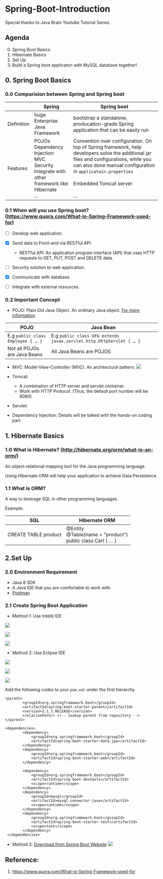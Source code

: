 # Spring-Boot-Introduction
Special thanks to Java Brain Youtube Tutorial Series.

## Agenda
0. Spring Boot Basics
1. Hibernate Basics
2. Set Up
3. Build a Spring boot applicaton with MySQL database together!

## 0. Spring Boot Basics

### 0.0 Comparision between Spring and Spring boot

|  | Spring | Spring boot|
| ------------- | ------------- | ------------- |
| Definition|  huge Enterprise Java Framework | bootstrap a standalone, producation-grade Spring application that can be easily run|
| Features|  POJOs<br> Dependency Injection<br> MVC<br> Security<br> Integrate with other framework like Hibernate <br> ...| Convention over configuration. On top of Spring framework, help developers solve the additional jar files and configurations, while you can also done manual configuration in `applicatoin.properties` <br><br> Embedded Tomcat server <br><br> ...|

### 0.1 When will you use Spring boot? (https://www.quora.com/What-is-Spring-Framework-used-for)

- [ ] Develop web application.

- [x] Send data to Front-end via RESTful API.
  - RESTful API: An application program interface (API) that uses HTTP requests to GET, PUT, POST and DELETE data.

- [ ] Security solution to web application.

- [x] Communicate with database.

- [ ] Integrate with external resources.

### 0.2 Important Concept

- POJO: Plain Old Java Object. An ordinary Java object. [For more information](https://www.geeksforgeeks.org/pojo-vs-java-beans/)

| POJO | Java Bean |
| ---- | ----- |
| E.g `public class Employee { … }` | E.g  `public class GFG extends javax.servlet.http.HttpServlet { … } `|
| Not all POJOs are Java Beans | All Java Beans are POJOS |


- MVC: Model-View-Controller (MVC). An architectural pattern.
![](https://github.com/LiMengyang990726/Spring-Boot-Introduction/blob/master/images/MVC.png)

- Tomcat:
  - A combination of HTTP server and servlet container.
  - Work with HTTP Protocol. (Thus, the default port number will be 8080)

- Servlet:

- Dependency Injection: Details will be talked with the hands-on coding part.

## 1. Hibernate Basics

### 1.0 What is Hibernate? (http://hibernate.org/orm/what-is-an-orm/)

An object-relational mapping tool for the Java programming language.

Using Hibernate ORM will help your application to achieve Data Persistence.

### 1.1 What is ORM?

A way to leverage SQL in other programming languages.

Example:

| SQL | Hibernate ORM |
|-----| --------------|
| CREATE TABLE product | @Entity<br>@Table(name = "product")<br>public class Cart { … } |

## 2.Set Up

### 2.0 Environment Requirement

- Java 8 SDK
- A Java IDE that you are comfortable to work with.
- [Postman](https://www.getpostman.com/downloads/)

### 2.1 Create Spring Boot Application

- Method 1: Use Intellij IDE

![](https://github.com/LiMengyang990726/Spring-Boot-Introduction/blob/master/images/Step1.png)

![](https://github.com/LiMengyang990726/Spring-Boot-Introduction/blob/master/images/Step2.png)

![](https://github.com/LiMengyang990726/Spring-Boot-Introduction/blob/master/images/Step3.png)

- Method 2: Use Eclipse IDE

![](https://github.com/LiMengyang990726/Spring-Boot-Introduction/blob/master/images/EStep1.png)

![](https://github.com/LiMengyang990726/Spring-Boot-Introduction/blob/master/images/EStep2.png)

![](https://github.com/LiMengyang990726/Spring-Boot-Introduction/blob/master/images/EStep3.png)

Add the following codes to your `pom.xml` under the first hierarchy
```
<parent>
        <groupId>org.springframework.boot</groupId>
        <artifactId>spring-boot-starter-parent</artifactId>
        <version>2.1.3.RELEASE</version>
        <relativePath/> <!-- lookup parent from repository -->
</parent>

<dependencies>
        <dependency>
            <groupId>org.springframework.boot</groupId>
            <artifactId>spring-boot-starter-data-jpa</artifactId>
        </dependency>
        <dependency>
            <groupId>org.springframework.boot</groupId>
            <artifactId>spring-boot-starter-web</artifactId>
        </dependency>

        <dependency>
            <groupId>org.springframework.boot</groupId>
            <artifactId>spring-boot-devtools</artifactId>
            <scope>runtime</scope>
        </dependency>
        <dependency>
            <groupId>mysql</groupId>
            <artifactId>mysql-connector-java</artifactId>
            <scope>runtime</scope>
        </dependency>
        <dependency>
            <groupId>org.springframework.boot</groupId>
            <artifactId>spring-boot-starter-test</artifactId>
            <scope>test</scope>
        </dependency>
 </dependencies>
 ```

- Method 3: [Download from Spring Boot Website](https://start.spring.io/)
![](https://github.com/LiMengyang990726/Spring-Boot-Introduction/blob/master/images/IStep1.png)

## Reference:
1. https://www.quora.com/What-is-Spring-Framework-used-for
